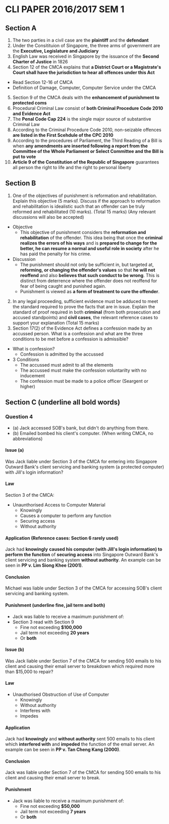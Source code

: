 # CLI PAPER 2016/2017 SEM 1

## Section A

1. The two parties in a civil case are the **plaintiff** and the **defendant**
2. Under the Consitituion of Singapore, the three arms of government are the **Executive, Legislature and Judiciary**
3. English Law was received in Singapore by the issuance of the **Second Charter of Justice** in 1826
4. Section 12 of the CMCA explains that **a District Court or a Magistrate's Court shall have the jurisdiction to hear all offences under this Act**
  * Read Section 12-16 of CMCA
  * Definition of Damage, Computer, Computer Service under the CMCA
5. Section 9 of the CMCA deals with the **enhancement of punishment to protected coms**
6. Procedural Criminal Law consist of **both Criminal Procedure Code 2010 and Evidence Act**
7. The **Penal Code Cap 224** is the single major source of substantive Criminal Law
8. According to the Criminal Procedure Code 2010, non-seizable offences **are listed in the First Scehdule of the CPC 2010**
9. According to the procedures of Parliament, the Third Reading of a Bill is when **any amendments are inserted following a report from the Committee of the Whole Parliament or Select Committee and the Bill is put to vote**
10. **Article 9 of the Constitution of the Republic of Singapore** guarantees all person the right to life and the right to personal liberty

## Section B

1. One of the objectives of punishment is reformation and rehabilitation. Explain this objective (5 marks). Discuss if the approach to reformation and rehabilitation is idealistic such that an offender can be truly reformed and rehabilitated (10 marks).
(Total 15 marks) (Any relevant discussions will also be accepted)
* Objective
  * This objective of punishment considers the **reformation and rehabilitation** of the offender. This idea being that once the **criminal realizes the errors of his ways** and is **prepared to change for the better, he can resume a normal and useful role in society** after he has paid the penalty for his crime.
* Discussion
  * The punishment should not only be sufficient in, but targeted at, **reforming, or changing the offender's values** so that **he will not reoffend** and also **believes that such conduct to be wrong**. This is distinct from deterrence where the offender does not reoffend for fear of being caught and punished again.
  * Punishment is viewed as **a form of treatment to cure the offender**.
2. In any legal proceeding, sufficient evidence must be adduced to meet the standard required to prove the facts that are in issue. Explain the standard of proof required in both **criminal** (from both prosecution and accused standpoints) and **civil cases**, the relevant reference cases to support your explanation (Total 15 marks)
3. Section 17(2) of the Evidence Act defines a confession made by an accussed person. What is a confession and what are the three conditions to be met before a confession is admissible?
* What is confession?
  * Confession is admitted by the accussed
* 3 Conditions
  * The accussed must admit to all the elements
  * The accussed must make the confession voluntarilty with no inducement
  * The confession must be made to a police officer (Seargent or higher)

## Section C (underline all bold words)

### Question 4
* (a) Jack accessed SOB's bank, but didn't do anything from there.
* (b) Emailed bombed his client's computer. (When writing CMCA, no abbreviations)
#### Issue (a)
Was Jack liable under Section 3 of the CMCA for entering into Singapore Outward Bank's client servicing and banking system (a protected computer) with Jill's login information?
#### Law
Section 3 of the CMCA:
* Unaunthorised Access to Computer Material
  * Knowingly
  * Causes a computer to perform any function
  * Securing access
  * Without authority
#### Application (Reference cases: Section 6 rarely used)
Jack had **knowingly** **caused his computer (with Jill's login information) to perform the function** of **securing access** into Singapore Outward Bank's client servicing and banking system **without authority**. An example can be seen in **PP v. Lim Siong Khee (2001)**.
#### Conclusion
Michael was liable under Section 3 of the CMCA for accessing SOB's client servicing and banking system.
#### Punishment (underline fine, jail term and both)
  * Jack was liable to receive a maximum punishment of:
  * Section 3 read with Section 9
    * Fine not exceeding **$100,000**
    * Jail term not exceeding **20 years**
    * Or **both**

#### Issue (b)
Was Jack liable under Section 7 of the CMCA for sending 500 emails to his client and causing their email server to breakdown which required more than $15,000 to repair?
#### Law
  * Unauthorised Obstruction of Use of Computer
    * Knowingly
    * Without authority
    * Interferes with
    * Impedes
#### Application
Jack had **knowingly** and **without authority** sent 500 emails to his client which **interfered with** and **impeded** the function of the email server. An example can be seen in **PP v. Tan Cheng Kang (2000)**.
#### Conclusion
Jack was liable under Section 7 of the CMCA for sending 500 emails to his client and causing their email server to break.
#### Punishment
  * Jack was liable to receive a maximum punishment of:
    * Fine not exceeding **$50,000**
    * Jail term not exceeding **7 years**
    * Or **both**
